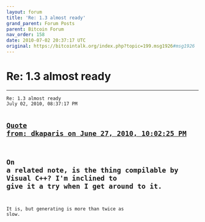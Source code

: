 ```yaml
---
layout: forum
title: 'Re: 1.3 almost ready'
grand_parent: Forum Posts
parent: Bitcoin Forum
nav_order: 158
date: 2010-07-02 20:37:17 UTC
original: https://bitcointalk.org/index.php?topic=199.msg1926#msg1926
---
```


# Re: 1.3 almost ready
---

<div class="language-plaintext highlighter-rouge"><div class="highlight"><pre class="highlight">
<code>Re: 1.3 almost ready
July 02, 2010, 08:37:17 PM

<a href="https://bitcointalk.org/index.php?topic=199.msg1842#msg1842">Quote from: dkaparis on June 27, 2010, 10:02:25 PM</a>
-------------
On a related note, is the thing compilable by Visual C++? I'm inclined to give it a try when I get around to it.
-------------

It is, but generating is more than twice as slow.</code></pre></div></div>
